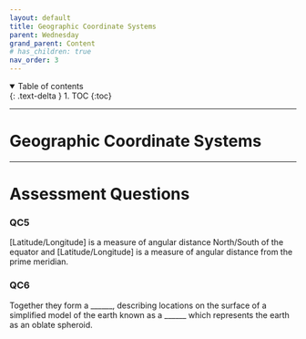 ```yaml
---
layout: default
title: Geographic Coordinate Systems
parent: Wednesday
grand_parent: Content
# has_children: true
nav_order: 3
---
```


<details open markdown="block">
  <summary>
    Table of contents
  </summary>
  {: .text-delta }
1. TOC
{:toc}
</details>

---

# Geographic Coordinate Systems



---

# Assessment Questions


### QC5

[Latitude/Longitude] is a measure of angular distance North/South of the equator and [Latitude/Longitude] is a measure of angular distance from the prime meridian.  


### QC6

 Together they form a ______, describing locations on the surface of a simplified model of the earth known as a ______ which represents the earth as an oblate spheroid.